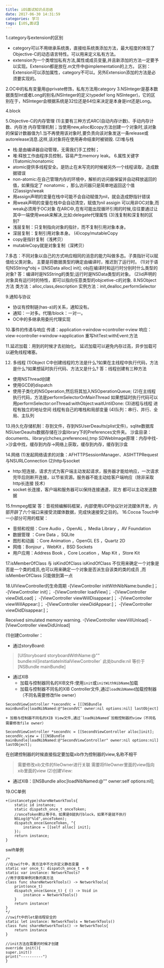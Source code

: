 ```yaml
---
title: iOS面试知识点总结
date: 2017-06-30 14:31:59
categories: 学习
tags: [iOS,面试]
---
```


1.category与extension的区别
* category可以不用继承系统类，直接给系统类添加方法，最大程度的体现了Objective-C的动态语言特性。可以用来定义私有方法。
* extension为一个类增加私有方法,属性或成员变量,并且新添加的方法一定要予以实现。Extension都是放在.m文件中@implementation的上方。
区别：Extension可以添加属性，category不可以。另外Extension添加的方法是必须要实现的。

<!--more-->
2.OC中的私有变量用@private修饰，私有方法用category
3.NSInteger是基本数据类型Int或者Long的别名(NSInteger的定义typedef long NSInteger)，它的区别在于，NSInteger会根据系统是32位还是64位来决定是本身是int还是Long。

4.block

5.Objective-C的内存管理
(1)主要有三种方式ARC(自动内存计数)、手动内存计数、内存池
内存管理机制；当使用new,alloc和copy方法创建一个对象时,该对象的保留计数器值为1.当不再使用该对象时,要负责向该对象发送一条release或autorelease消息.这样,该对象将在使用寿命结束时被销毁.
(2)堆与栈
* 栈:是由编译器自动管理，无需我们手工控制；
* 堆:释放工作由程序员控制，容易产生memory leak。
6.属性关键字
(1)atomic/nonatomic
* atomic提供多线程安全。是防止在未写完的时候被另外一个线程读取，造成数据错误
* non-atomic:在自己管理内存的环境中，解析的访问器保留并自动释放返回的值，如果指定了 nonatomic ，那么访问器只是简单地返回这个值
(2)assign/weak
* 用assign声明的变量在栈中可能不会自动赋值为nil，就会造成野指针错误
* 用weak声明的变量在栈中会自动清空，赋值为nil
assigin 可以用非OC对象,而weak必须用于OC对象
在ARC中,在有可能出现循环引用的时候,往往要通过让其中一端使用weak来解决,比如:delegate代理属性
(3)浅复制和深复制的区别?
* 浅层复制：只复制指向对象的指针，而不复制引用对象本身。
* 深层复制：复制引用对象本身。
(4)copy/mutableCopy
* copy是指针复制（浅拷贝）
* mutableCopy就是对象复制（深拷贝）

7.多态：不同对象以自己的方式响应相同的消息的能力叫做多态。子类指针可以赋值给父类对象。
主要是将数据类型的确定由编译时，推迟到了运行时。
(1)对于语句NSString*obj = [[NSData alloc] init]; obj在编译时和运行时分别时什么类型的对象?
答：编译时是NSString的类型;运行时是NSData类型的对象。
(2)id声明的对象具有运行时的特性，即可以指向任意类型的objcetive-c的对象.
8.NSObject方法
类方法：alloc,class,description
实例方法：init,dealloc,performSelector

9.通知与协议
* 协议有控制链(has-a)的关系，通知没有。
* 通知：一对多。代理/block：一对一。
* OC中的多继承用委托代理实现

10.事件的传递与响应
传递：application->window->controller->view
响应：view->controller->window->application
重写hitTest:withEvent:方法

11.延迟加载：用到的时候才去初始化。
延迟加载可以避免内存过高，异步加载可以避免线程堵塞。

12. 多线程
(1)Object C中创建线程的方法是什么?如果在主线程中执行代码，方法是什么?如果想延时执行代码、方法又是什么?
答：线程创建有三种方法
* 使用NSThread创建
* 使用GCD的dispatch
* 使用子类化的NSOperation,然后将其加入NSOperationQueue;
(2)在主线程执行代码，方法是performSelectorOnMainThread
如果想延时执行代码可以用performSelector:onThread:withObject:waitUntilDone:
(3)进程与线程
进程有独立的地址空间
线程有自己的堆栈和局部变量
(4)队列：串行、并行、全局、主队列

13.持久化存储机制：存到文件，存到NSUserDeaults(plist文件)，sqlite数据库
NSUserDeaults数据存储在沙盒library下的Preferences文件夹。
沙盒目录：documents、library(chches,preferences),tmp
SDWebImage原理：内存中找->沙盒中找，缓存到内存->网络上获取，缓存到内存，缓存到沙盒

14.网络
(1)发起网络请求的对象：AFHTTPSessionManager、ASIHTTPRequest与NSURLConnection
(2)http与socket
* http:短连接，请求方式为客户端主动发起请求，服务器才能给响应，一次请求完毕后则断开连接，以节省资源。服务器不能主动给客户端响应（除非采取http长连接 技术）
* socket:长连接，客户端和服务器可以保持连接通道，双方 都可以主动发送数据

15.fmmpeg框架
答：音视频编解码框架，内部使用UDP协议针对流媒体开发，内部开辟了六个端口来接受流媒体数据，完成快速接受之目的。 
16.Cocoa Touch中一小部分可用的框架：
* 音频和视频：Core Audio ，OpenAL ，Media Library ，AV Foundation
* 数据管理 ：Core Data ，SQLite
* 图形和动画 ：Core Animation ，OpenGL ES ，Quartz 2D
* 网络：Bonjour ，WebKit ，BSD Sockets
* 用户应用：Address Book ，Core Location ，Map Kit ，Store Kit

17.isMemberOfClass 与 isKindOfClass 
isKindOfClass 不仅用来确定一个对象是否是一个类的成员,也可以用来确定一个对象是否派生自该类的类的成员
,而isMemberOfClass 只能做到第一点

18.UIViewController的生命周期
-[ViewController initWithNibName:bundle:]；
-[ViewController init]；
-[ViewController loadView]；
-[ViewController viewDidLoad]；
-[ViewController viewWillDisappear:]；
-[ViewController viewWillAppear:]；
-[ViewController viewDidAppear:]；
-[ViewController viewDidDisappear:]；

Received simulated memory warning.
-[ViewController viewVillUnload]
-[ViewController viewDidUnload]

(1)创建Controller：
* 通过storyBoard:
> [UIStoryboard storyboardWithName:@"" bundle:nil]instantiateInitialViewController` 
> 此处bundle:nil 等价于 [NSBundle mainBundle]
* 通过XIB
    + 加载与控制器同名的XIB文件:使用`init`或`initWithNibName`加载
    + 加载与控制器不同名的XIB Controller文件,通过`loadNibNamed`加载控制器（不同名需要修改file owner）
```
SecondViewController *secondVc = [[[NSBundle mainBundle]loadNibNamed:@"SecondVC" owner:nil options:nil] lastObject]
```

    + 加载与控制器不同名的XIB View文件,通过`loadNibNamed`加载控制器的view（不同名需要修改file owner）
```
SecondViewController *secondVc = [[SecondViewController alloc]init];
secondVc.view = [[[NSBundle mainBundle]loadNibNamed:@"SecondViewController" owner:nil options:nil] lastObject];
```
在创建控制器的时候直接指定要加载xib作为控制器的view,名称不相干
> 需要修改xib文件的fileOwner进行关联
> 需要将fileOwner里面的view指向xib里面的view
(2)创建View:
* 通过XIB：[[NSBundle alloc]loadNibNamed:@"" owner:self options:nil];

19.OC单例
```
+(instancetype)shareNetworkTools{
    static id instance;
    static dispatch_once_t onceToken;
    //onceToken默认等于0，如果是0就执行block，如果不是就不执行
    NSLog(@"%ld",onceToken);
    dispatch_once(&onceToken, ^{
        instance = [[self alloc] init];
    });
    return instance;
}
```

swift单例
```
/*
//在swift中，类方法中不允许定义静态变量
static var once_t: dispatch_once_t = 0
static var instance: NetworkTools?
//用于获取单例对象的类方法
class func shareNetworkTools() -> NetworkTools{
    print(once_t)
    dispatch_once(&once_t) { () -> Void in
        instance = NetworkTools()
    }
    return instance!
}
*/
//swift中的let是线程安全的
static let instance: NetworkTools = NetworkTools()
class func shareNetworkTools() -> NetworkTools{
    return instance
}

//init方法在需要的时候才创建
override init(){
super.init()
print("----------")
}
```

